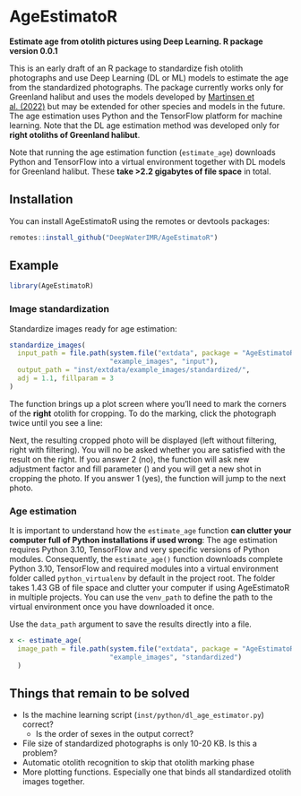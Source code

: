 
<!-- README.md is generated from README.Rmd. Please edit that file -->

# AgeEstimatoR

**Estimate age from otolith pictures using Deep Learning. R package
version 0.0.1** <!-- badges: start --> <!-- badges: end -->

This is an early draft of an R package to standardize fish otolith
photographs and use Deep Learning (DL or ML) models to estimate the age
from the standardized photographs. The package currently works only for
Greenland halibut and uses the models developed by [Martinsen et
al. (2022)](https://doi.org/10.1371/journal.pone.0277244) but may be
extended for other species and models in the future. The age estimation
uses Python and the TensorFlow platform for machine learning. Note that
the DL age estimation method was developed only for **right otoliths of
Greenland halibut**.

Note that running the age estimation function (`estimate_age`) downloads
Python and TensorFlow into a virtual environment together with DL models
for Greenland halibut. These **take \>2.2 gigabytes of file space** in
total.

## Installation

You can install AgeEstimatoR using the remotes or devtools packages:

``` r
remotes::install_github("DeepWaterIMR/AgeEstimatoR")
```

## Example

``` r
library(AgeEstimatoR)
```

### Image standardization

Standardize images ready for age estimation:

``` r
standardize_images(
  input_path = file.path(system.file("extdata", package = "AgeEstimatoR"), 
                         "example_images", "input"),
  output_path = "inst/extdata/example_images/standardized/",
  adj = 1.1, fillparam = 3
)
```

The function brings up a plot screen where you’ll need to mark the
corners of the **right** otolith for cropping. To do the marking, click
the photograph twice until you see a line:

Next, the resulting cropped photo will be displayed (left without
filtering, right with filtering). You will no be asked whether you are
satisfied with the result on the right. If you answer 2 (no), the
function will ask new adjustment factor and fill parameter () and you
will get a new shot in cropping the photo. If you answer 1 (yes), the
function will jump to the next photo.

### Age estimation

It is important to understand how the `estimate_age` function **can
clutter your computer full of Python installations if used wrong**: The
age estimation requires Python 3.10, TensorFlow and very specific
versions of Python modules. Consequently, the `estimate_age()` function
downloads complete Python 3.10, TensorFlow and required modules into a
virtual environment folder called `python_virtualenv` by default in the
project root. The folder takes 1.43 GB of file space and clutter your
computer if using AgeEstimatoR in multiple projects. You can use the
`venv_path` to define the path to the virtual environment once you have
downloaded it once.

Use the `data_path` argument to save the results directly into a file.

``` r
x <- estimate_age(
  image_path = file.path(system.file("extdata", package = "AgeEstimatoR"), 
                         "example_images", "standardized")
  )
```

## Things that remain to be solved

- Is the machine learning script (`inst/python/dl_age_estimator.py`)
  correct?
  - Is the order of sexes in the output correct?
- File size of standardized photographs is only 10-20 KB. Is this a
  problem?
- Automatic otolith recognition to skip that otolith marking phase
- More plotting functions. Especially one that binds all standardized
  otolith images together.
